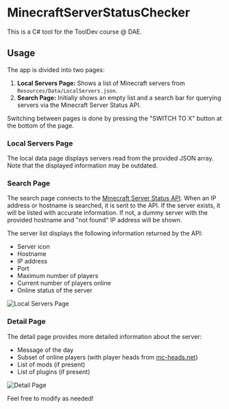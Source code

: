 # MinecraftServerStatusChecker

This is a C# tool for the ToolDev course @ DAE.

## Usage

The app is divided into two pages:
1. **Local Servers Page:** Shows a list of Minecraft servers from `Resources/Data/LocalServers.json`.
2. **Search Page:** Initially shows an empty list and a search bar for querying servers via the Minecraft Server Status API.

Switching between pages is done by pressing the "SWITCH TO X" button at the bottom of the page.

### Local Servers Page

The local data page displays servers read from the provided JSON array. Note that the displayed information may be outdated.

### Search Page

The search page connects to the [Minecraft Server Status API](https://api.mcsrvstat.us/). When an IP address or hostname is searched, it is sent to the API. If the server exists, it will be listed with accurate information. If not, a dummy server with the provided hostname and "not found" IP address will be shown.

The server list displays the following information returned by the API:
- Server icon
- Hostname
- IP address
- Port
- Maximum number of players
- Current number of players online
- Online status of the server

![Local Servers Page](https://github.com/SemihMT/MinecraftServerStatusChecker/assets/113976242/66da9e06-9128-4774-84dd-17c05535f199)

### Detail Page

The detail page provides more detailed information about the server:
- Message of the day
- Subset of online players (with player heads from [mc-heads.net](https://mc-heads.net/))
- List of mods (if present)
- List of plugins (if present)

![Detail Page](https://github.com/SemihMT/MinecraftServerStatusChecker/assets/113976242/5a81aaa2-8cc3-4e56-8a8a-ca51eb8f6a6a)

Feel free to modify as needed!
